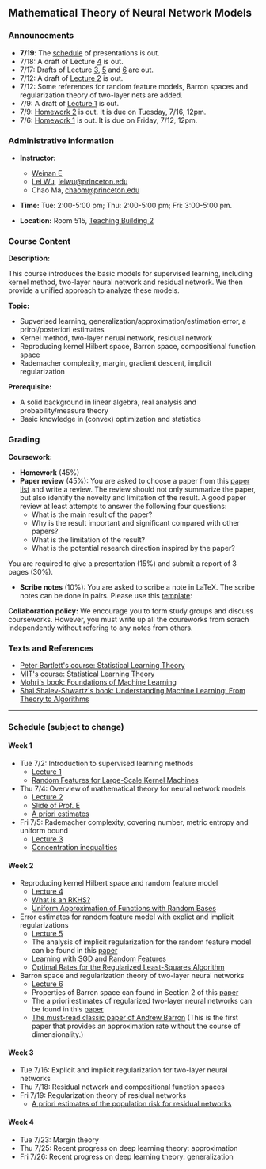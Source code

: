 
## Mathematical Theory of Neural Network Models

### Announcements
- **7/19**: The [schedule](pre_schedule.txt) of presentations is out.
- 7/18: A draft of Lecture [4](note/lec4.pdf) is out. 
- 7/17: Drafts of Lecture [3](note/lec3.pdf), [5](note/lec5.pdf) and [6](note/lec6.pdf) are out. 
- 7/12: A draft of [Lecture 2](note/lec2.pdf) is out.
- 7/12: Some references for random feature models, Barron spaces and regularization theory of two-layer nets are added.
- 7/9: A draft of [Lecture 1](note/lec1.pdf) is out.
- 7/9: [Homework 2](homework/homework2.pdf) is out. It is due on Tuesday, 7/16, 12pm.
- 7/6: [Homework 1](homework/homework1.pdf) is out. It is due on Friday, 7/12, 12pm.


### Administrative information

- **Instructor:**   
    - [Weinan E](https://web.math.princeton.edu/~weinan/) 
    - [Lei Wu](https://scholar.google.com/citations?user=CMweeYcAAAAJ&hl=en),     leiwu@princeton.edu 
    - Chao Ma,   chaom@princeton.edu

- **Time:** Tue: 2:00-5:00 pm; Thu: 2:00-5:00 pm; Fri: 3:00-5:00 pm. 

- **Location:**  Room 515, [Teaching Building 2](https://maps.baidu.com/poi/%E5%8C%97%E4%BA%AC%E5%A4%A7%E5%AD%A6(%E7%87%95%E5%9B%AD%E6%A0%A1%E5%8C%BA)%E7%AC%AC%E4%BA%8C%E6%95%99%E5%AD%A6%E6%A5%BC(%E6%9D%8E%E5%85%86%E5%9F%BA%E6%A5%BC)/@12948834.869857343,4837581.844142513,19.6z?uid=82548a63754afc91735e80e4&primaryUid=10472254985355704340&ugc_type=3&ugc_ver=1&device_ratio=1&compat=1&querytype=detailConInfo&da_src=shareurl)




### Course Content
**Description:**

This course introduces the basic models for supervised learning,  including kernel method, two-layer neural network and residual network. We then provide a unified approach to analyze these models.


**Topic:**

- Supverised learning, generalization/approximation/estimation error, a priroi/posteriori estimates
- Kernel method, two-layer nerual network, residual network 
- Reproducing kernel Hilbert space, Barron space, compositional function space
- Rademacher complexity, margin, gradient descent, implicit regularization

**Prerequisite:**

- A solid background in linear algebra, real analysis and probability/measure theory
- Basic knowledge in (convex) optimization and statistics 


### Grading
**Coursework:**
- **Homework** (45%)
- **Paper review** (45%): You are asked to choose a paper from this [ paper list](paper_list.md) and write a review. The review should not only summarize the paper, but also identify the novelty and limitation of the result.  A good paper review at least attempts to answer the following four questions:
    - What is the main result of the paper?
    - Why is the result important and significant compared with other papers?
    - What is the limitation of the result?
    - What is the potential research direction inspired by the paper?
    
 You are required to give a presentation (15%) and submit a report of 3 pages (30%).

- **Scribe notes** (10%): You are asked to scribe a note in LaTeX. The scribe notes can be done in pairs. Please use this [template](template/):  

**Collaboration policy:** We encourage you to form study groups and discuss courseworks.  However, you must write up all the coureworks from scrach independently without refering to any notes from  others. 



### Texts and References
 - [Peter Bartlett's course: Statistical Learning Theory](https://www.stat.berkeley.edu/~bartlett/courses/2014spring-cs281bstat241b/)
 - [MIT's course: Statistical Learning Theory](http://www.mit.edu/~9.520/fall18/)
 - [Mohri's book: Foundations of Machine Learning](https://cs.nyu.edu/~mohri/mlbook/)
 - [Shai Shalev-Shwartz's book: Understanding Machine Learning: From Theory to Algorithms](https://www.cs.huji.ac.il/~shais/UnderstandingMachineLearning/copy.html)

---
### Schedule (subject to change)

#### Week 1
- Tue 7/2: Introduction to supervised learning methods 
    - [Lecture 1](note/lec1.pdf)
    -  [Random Features for Large-Scale Kernel Machines](https://papers.nips.cc/paper/3182-random-features-for-large-scale-kernel-machines)
- Thu 7/4: Overview of mathematical theory for neural network models 
    - [Lecture 2](note/lec2.pdf)
    - [Slide of Prof. E](slide/overview.pdf)
    - [A priori estimates](https://en.wikipedia.org/wiki/A_priori_estimate)
- Fri 7/5: Rademacher complexity, covering number, metric entropy and uniform bound 
    - [Lecture 3](note/lec3.pdf)
    - [Concentration inequalities](https://www.stat.berkeley.edu/~mjwain/stat210b/Chap2_TailBounds_Jan22_2015.pdf)

#### Week 2
- Reproducing kernel Hilbert space and random feature model
    - [Lecture 4](note/lec4.pdf)
    - [What is an RKHS?](http://www.stats.ox.ac.uk/~sejdinov/teaching/atml14/Theory_2014.pdf) 
    - [Uniform Approximation of Functions with Random Bases](https://people.eecs.berkeley.edu/~brecht/papers/08.Rah.Rec.Allerton.pdf)
- Error estimates for random feature model with explict and implicit regularizations
    - [Lecture 5](note/lec5.pdf)
    - The analysis of implicit regularization for the random feature model can be found in this [paper](https://arxiv.org/abs/1904.04326)
    - [Learning with SGD and Random Features](https://arxiv.org/abs/1807.06343)
    - [Optimal Rates for the Regularized Least-Squares Algorithm](https://link.springer.com/article/10.1007/s10208-006-0196-8)
- Barron space and regularization theory of two-layer neural networks
    - [Lecture 6](note/lec6.pdf)
    - Properties of Barron space can found in Section 2 of this [paper](https://arxiv.org/abs/1906.08039)
    - The a priori estimates of regularized two-layer neural networks can be found in this [paper](https://arxiv.org/abs/1810.06397)
    - [The must-read classic paper of Andrew Barron](http://www.stat.yale.edu/~arb4/publications_files/UniversalApproximationBoundsForSuperpositionsOfASigmoidalFunction.pdf) (This is the first paper that provides an approximation rate without the course of dimensionality.)

#### Week 3
- Tue 7/16: Explicit and implicit regularization for two-layer neural networks 
- Thu 7/18: Residual network and compositional function spaces 
- Fri 7/19: Regularization theory of residual networks 
    - [A priori estimates of the population risk for residual networks](https://arxiv.org/abs/1903.02154)

#### Week 4
- Tue 7/23: Margin theory
- Thu 7/25: Recent progress on deep learning theory: approximation 
- Fri 7/26: Recent progress on deep learning theory: generalization











